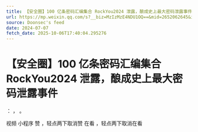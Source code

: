 ```yaml
---
title: 【安全圈】100 亿条密码汇编集合 RockYou2024 泄露，酿成史上最大密码泄露事件
url: https://mp.weixin.qq.com/s?__biz=MzIzMzE4NDU1OQ==&mid=2652062645&idx=2&sn=a59c5d92d213abb5bf6e91992f129e9b
source: Doonsec's feed
date: 2024-07-07
fetch_date: 2025-10-06T17:40:04.295276
---
```


# 【安全圈】100 亿条密码汇编集合 RockYou2024 泄露，酿成史上最大密码泄露事件

：
，
。

视频
小程序
赞
，轻点两下取消赞
在看
，轻点两下取消在看